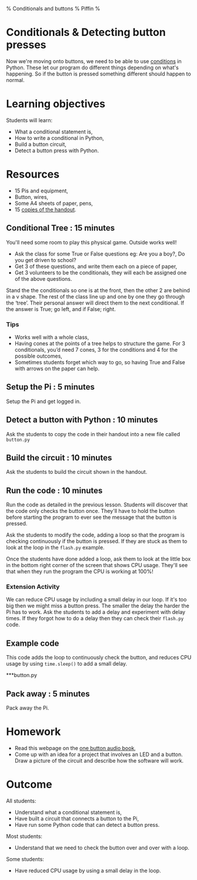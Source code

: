 % Conditionals and buttons
% Piffin
%

# Conditionals & Detecting button presses

Now we're moving onto buttons, we need to be able to use [conditions](../glossary.html#conditional) in Python. These let our program do different things depending on what's happening. So if the button is pressed something different should happen to normal.

# Learning objectives

Students will learn:

* What a conditional statement is,
* How to write a conditional in Python,
* Build a button circuit,
* Detect a button press with Python.

# Resources

* 15 Pis and equipment,
* Button, wires,
* Some A4 sheets of paper, pens,
* 15 [copies of the handout](lesson-4-handout.html).

## Conditional Tree : 15 minutes

You'll need some room to play this physical game. Outside works well!

* Ask the class for some True or False questions eg: Are you a boy?, Do you get driven to school?
* Get 3 of these questions, and write them each on a piece of paper,
* Get 3 volunteers to be the conditionals, they will each be assigned one of the above questions.

Stand the the conditionals so one is at the front, then the other 2 are behind in a v shape.
The rest of the class line up and one by one they go through the ‘tree’. Their personal answer will direct them to the next conditional. If the answer is True; go left, and if False; right.

### Tips

* Works well with a whole class, 
* Having cones at the points of a tree helps to structure the game. For 3 conditionals, you’d need 7 cones, 3 for the conditions and 4 for the possible outcomes, 
* Sometimes students forget which way to go, so having True and False with arrows on the paper can help.

## Setup the Pi : 5 minutes

Setup the Pi and get logged in.

## Detect a button with Python : 10 minutes

Ask the students to copy the code in their handout into a new file called `button.py`

## Build the circuit : 10 minutes

Ask the students to build the circuit shown in the handout.

## Run the code : 10 minutes

Run the code as detailed in the previous lesson. Students will discover that the code only checks the button once. 
They'll have to hold the button before starting the program to ever see the message that the button is pressed.

Ask the students to modify the code, adding a loop so that the program is checking continuously if the button is pressed. If they are stuck as them to look at the loop in the `flash.py` example.

Once the students have done added a loop, ask them to look at the little box in the bottom right corner of the screen that shows CPU usage. They'll see that when they run the program the CPU is working at 100%!

### Extension Activity

We can reduce CPU usage by including a small delay in our loop. If it's too big then we might miss a button press. The smaller the delay the harder the Pi has to work. Ask the students to add a delay and experiment with delay times. If they forgot how to do a delay then they can check their `flash.py` code.

## Example code

This code adds the loop to continuously check the button, and reduces CPU usage by using `time.sleep()` to add a small delay.

***button.py

## Pack away : 5 minutes

Pack away the Pi.

# Homework

* Read this webpage on the  [one button audio book](http://blogs.fsfe.org/clemens/2012/10/30/the-one-button-audiobook-player/),
* Come up with an idea for a project that involves an LED and a button. Draw a picture of the circuit and describe how the software will work.

# Outcome

All students:

* Understand what a conditional statement is,
* Have built a circuit that connects a button to the Pi,
* Have run some Python code that can detect a button press.

Most students:

* Understand that we need to check the button over and over with a loop.

Some students:

* Have reduced CPU usage by using a small delay in the loop.
